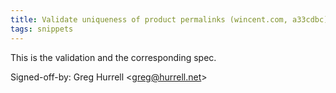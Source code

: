 ```yaml
---
title: Validate uniqueness of product permalinks (wincent.com, a33cdbc)
tags: snippets
---
```


This is the validation and the corresponding spec.

Signed-off-by: Greg Hurrell &lt;greg@hurrell.net&gt;
